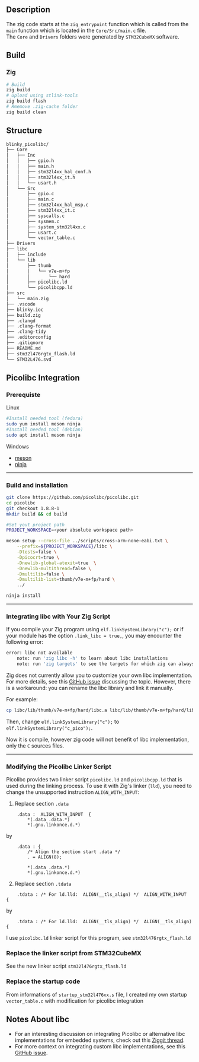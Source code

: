 ## Description

The zig code starts at the `zig_entrypoint` function which is called from the `main` function which is located in the `Core/Src/main.c` file.  
The `Core` and `Drivers` folders were generated by `STM32CubeMX` software.

## Build

### Zig

```bash
# Build
zig build
# Upload using stlink-tools
zig build flash
# Rmemove .zig-cache folder
zig build clean
```

## Structure

```bash
blinky_picolibc/
├── Core
│   ├── Inc
│   │   ├── gpio.h
│   │   ├── main.h
│   │   ├── stm32l4xx_hal_conf.h
│   │   ├── stm32l4xx_it.h
│   │   └── usart.h
│   └── Src
│       ├── gpio.c
│       ├── main.c
│       ├── stm32l4xx_hal_msp.c
│       ├── stm32l4xx_it.c
│       ├── syscalls.c
│       ├── sysmem.c
│       ├── system_stm32l4xx.c
│       ├── usart.c
│       └── vector_table.c
├── Drivers
├── libc
│   ├── include
│   └── lib
│       ├── thumb
│       │   └── v7e-m+fp
│       │       └── hard
│       ├── picolibc.ld
│       └── picolibcpp.ld
├── src
│   └── main.zig
├── .vscode
├── blinky.ioc
├── build.zig
├── .clangd
├── .clang-format
├── .clang-tidy
├── .editorconfig
├── .gitignore
├── README.md
├── stm32l476rgtx_flash.ld
└── STM32L476.svd
```

## Picolibc Integration  

### Prerequiste

Linux

```bash
#Install needed tool (fedora)
sudo yum install meson ninja
#Install needed tool (debian)
sudo apt install meson ninja
```
Windows

- [meson](https://github.com/mesonbuild/meson/releases/tag/1.7.0)
- [ninja](https://github.com/ninja-build/ninja/releases/tag/v1.12.1)

---

### Build and installation

```bash
git clone https://github.com/picolibc/picolibc.git
cd picolibc
git checkout 1.8.8-1
mkdir build && cd build
```

```bash
#Set yout project path
PROJECT_WORKSPACE=<your absolute workspace path>

meson setup --cross-file ../scripts/cross-arm-none-eabi.txt \
    --prefix=${PROJECT_WORKSPACE}/libc \
    -Dtests=false \
    -Dpicocrt=true \
    -Dnewlib-global-atexit=true  \
    -Dnewlib-multithread=false \
    -Dmultilib=false \
    -Dmultilib-list=thumb/v7e-m+fp/hard \
    ../

ninja install
```

---

### Integrating libc with Your Zig Script

If you compile your Zig program using `elf.linkSystemLibrary("c");` or if your module has the option `.link_libc = true,`, you may encounter the following error:

```bash
error: libc not available
    note: run 'zig libc -h' to learn about libc installations
    note: run 'zig targets' to see the targets for which zig can always provide libc
```

Zig does not currently allow you to customize your own libc implementation. For more details, see this [GitHub issue](https://github.com/ziglang/zig/issues/20327) discussing the topic.
However, there is a workaround: you can rename the libc library and link it manually.

For example:
```bash
cp libc/lib/thumb/v7e-m+fp/hard/libc.a libc/lib/thumb/v7e-m+fp/hard/libc_pico.a
```

Then, change `elf.linkSystemLibrary("c");` to `elf.linkSystemLibrary("c_pico");`.

Now it is compile, however zig code will not benefit of libc implementation, only the `C` sources files.

---

### Modifying the Picolibc Linker Script

Picolibc provides two linker script `picolibc.ld` and `picolibcpp.ld` that is used during the linking process. To use it with Zig's linker (`lld`), you need to change the unsupported instruction `ALIGN_WITH_INPUT`:

1. Replace section `.data`

```
    .data :  ALIGN_WITH_INPUT  {
        *(.data .data.*)
        *(.gnu.linkonce.d.*)
```

by 

```
    .data : {
        /* Align the section start .data */
        . = ALIGN(8);

        *(.data .data.*)
        *(.gnu.linkonce.d.*)
```

2.  Replace section `.tdata`

```ld
    .tdata : /* For ld.lld:  ALIGN(__tls_align) */  ALIGN_WITH_INPUT  {
```
by 

```ld
    .tdata : /* For ld.lld:  ALIGN(__tls_align) */  ALIGN(__tls_align)  {
```

I use `picolibc.ld` linker script for this program, see `stm32l476rgtx_flash.ld`


### Replace the linker script from STM32CubeMX

See the new linker script `stm32l476rgtx_flash.ld`

### Replace the startup code

From informations of `startup_stm32l476xx.s` file, I created my own startup `vector_table.c` with modification for picolibc integration


## Notes About libc

- For an interesting discussion on integrating Picolibc or alternative libc implementations for embedded systems, check out this [Ziggit thread](https://ziggit.dev/t/adding-picolibc-or-alternative-for-embedded/).
- For more context on integrating custom libc implementations, see this [GitHub issue](https://github.com/ziglang/zig/issues/20327).



